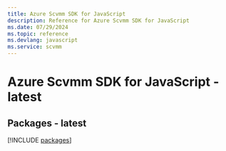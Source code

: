 ```yaml
---
title: Azure Scvmm SDK for JavaScript
description: Reference for Azure Scvmm SDK for JavaScript
ms.date: 07/29/2024
ms.topic: reference
ms.devlang: javascript
ms.service: scvmm
---
```

# Azure Scvmm SDK for JavaScript - latest
## Packages - latest
[!INCLUDE [packages](scvmm-index.md)]